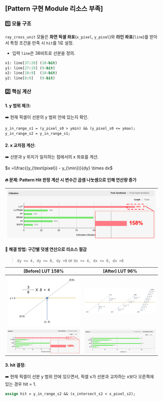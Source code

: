 ## [Pattern 구현 Module 리소스 부족]


### 1️⃣ 모듈 구조

`ray_cross_unit` 모듈은 **화면 픽셀 좌표**(`x_pixel`, `y_pixel`)와 **라인 좌표**(`line`)를 받아서 특정 조건을 만족 시 `hit`를 1로 설정. 

* 입력 `line`은 38비트로 선분을 정의.

```systemverilog
x1: line[37:28] (10-bit)
y1: line[27:19] (9-bit)
x2: line[18:9]  (10-bit)
y2: line[8:0]   (9-bit)
``` 


### 2️⃣ 핵심 계산

#### 1. y 범위 체크:
:arrow_right: 현재 픽셀이 선분의 y 범위 안에 있는지 확인.

```systemverilog
y_in_range_s1 = (y_pixel_s0 > ymin) && (y_pixel_s0 <= ymax);
y_in_range_s2 = y_in_range_s1;
```
#### 2. x 교차점 계산:
:arrow_right: 선분과 y 위치가 일치하는 점에서의 x 좌표를 계산. 

$x =\\frac{(y_{\text{pixel}} - y_{\min})}{dy} \times dx$

#### 🔥 문제: Pattern Hit 판정 계산 시 변수간 곱셈 나눗셈으로 인해 연산량 증가

<img src="/History/img/hw/img_3.png" width=500 >|
--|


#### 🤩 해결 방법: 구간별 덧셈 연산으로 리소스 절감 

> `dy <= 4, dy <= 8, dy >8` or `dx <= 4, dx <= 8, dx >8`


| [Before] LUT 158% | [After] LUT 96% |
--|--
<img src="/History/img/hw/img_4.png" width=400 >|<img src="/History/img/hw/img_5.png" width=400 >|
<img src="/History/img/hw/img_3.png" width=400 >|<img src="/History/img/hw/img_6.png" width=400 >|

#### 3. hit 결정:
:arrow_right:  현재 픽셀이 선분 y 범위 안에 있으면서, 픽셀 x가 선분과 교차하는 x보다 오른쪽에 있는 경우 hit = 1.

```systemverilog
assign hit = y_in_range_s2 && (x_intersect_s2 < x_pixel_s2);
```
